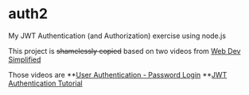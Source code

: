 # auth2
My JWT Authentication (and Authorization) exercise using node.js

This project is ~~shamelessly copied~~ based on two videos from [Web Dev Simplified](https://www.youtube.com/c/WebDevSimplified)

Those videos are
**[User Authentication - Password Login](https://www.youtube.com/watch?v=Ud5xKCYQTjM)
**[JWT Authentication Tutorial](https://www.youtube.com/watch?v=mbsmsi7l3r4)
